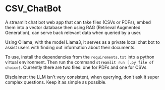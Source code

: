 # CSV_ChatBot

A streamlit chat bot web app that can take files (CSVs or PDFs), embed them into a vector database then using RAG (Retrieval Augmented Generation), can serve back relevant data when queried by a user.

Using Ollama, with the model Llama3, it serves as a private local chat bot to assist users with finding out information about their documents.

To use, install the dependencies from the `requirements.txt` into a python virtual environment. Then run the command `streamlit run [.py file of choice]`. Currently there are two files: one for PDFs and one for CSVs.

Disclaimer: the LLM isn't very consistent, when querying, don't ask it super complex questions. Keep it as simple as possible.
